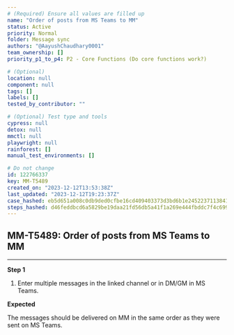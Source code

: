 ```yaml
---
# (Required) Ensure all values are filled up
name: "Order of posts from MS Teams to MM"
status: Active
priority: Normal
folder: Message sync
authors: "@AayushChaudhary0001"
team_ownership: []
priority_p1_to_p4: P2 - Core Functions (Do core functions work?)

# (Optional)
location: null
component: null
tags: []
labels: []
tested_by_contributor: ""

# (Optional) Test type and tools
cypress: null
detox: null
mmctl: null
playwright: null
rainforest: []
manual_test_environments: []

# Do not change
id: 122766337
key: MM-T5489
created_on: "2023-12-12T13:53:38Z"
last_updated: "2023-12-12T19:23:37Z"
case_hashed: eb5d651a008c0db9ded0cfbe16cd409403373d3bd6b1e24522371138412b112d1f00c7344563269439810248533bafda
steps_hashed: d46feddbcd6a5829be19daa21fd56db5a41f1a269e444fbddc7f4c699eca32f56e66dcf16c52471eb7eb0ff048a2a87f
---
```


<!-- (Auto-generated) Based on frontmatter's "key" and "name" -->

## MM-T5489: Order of posts from MS Teams to MM

---

**Step 1**

1. Enter multiple messages in the linked channel or in DM/GM in MS Teams.

**Expected**

The messages should be delivered on MM in the same order as they were sent on MS Teams.
